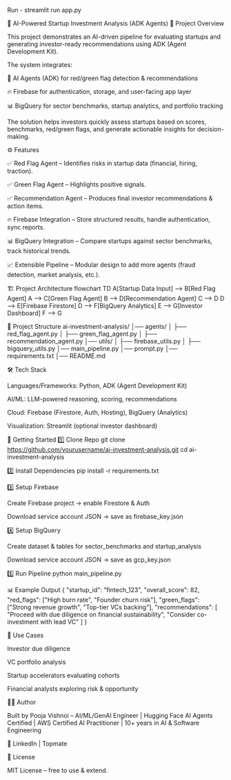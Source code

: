 Run - streamlit run app.py

🚀 AI-Powered Startup Investment Analysis (ADK Agents)
📌 Project Overview

This project demonstrates an AI-driven pipeline for evaluating startups and generating investor-ready recommendations using ADK (Agent Development Kit).

The system integrates:

🤖 AI Agents (ADK) for red/green flag detection & recommendations

🔥 Firebase for authentication, storage, and user-facing app layer

📊 BigQuery for sector benchmarks, startup analytics, and portfolio tracking

The solution helps investors quickly assess startups based on scores, benchmarks, red/green flags, and generate actionable insights for decision-making.

⚙️ Features

✅ Red Flag Agent – Identifies risks in startup data (financial, hiring, traction).

✅ Green Flag Agent – Highlights positive signals.

✅ Recommendation Agent – Produces final investor recommendations & action items.

🔥 Firebase Integration – Store structured results, handle authentication, sync reports.

📊 BigQuery Integration – Compare startups against sector benchmarks, track historical trends.

📈 Extensible Pipeline – Modular design to add more agents (fraud detection, market analysis, etc.).

🏗️ Project Architecture
flowchart TD
    A[Startup Data Input] --> B[Red Flag Agent]
    A --> C[Green Flag Agent]
    B --> D[Recommendation Agent]
    C --> D
    D --> E[Firebase Firestore]
    D --> F[BigQuery Analytics]
    E --> G[Investor Dashboard]
    F --> G

📂 Project Structure
ai-investment-analysis/
│── agents/
│   ├── red_flag_agent.py
│   ├── green_flag_agent.py
│   ├── recommendation_agent.py
│── utils/
│   ├── firebase_utils.py
│   ├── bigquery_utils.py
│── main_pipeline.py
│── prompt.py
│── requirements.txt
│── README.md

🛠️ Tech Stack

Languages/Frameworks: Python, ADK (Agent Development Kit)

AI/ML: LLM-powered reasoning, scoring, recommendations

Cloud: Firebase (Firestore, Auth, Hosting), BigQuery (Analytics)

Visualization: Streamlit (optional investor dashboard)

🚀 Getting Started
1️⃣ Clone Repo
git clone https://github.com/yourusername/ai-investment-analysis.git
cd ai-investment-analysis

2️⃣ Install Dependencies
pip install -r requirements.txt

3️⃣ Setup Firebase

Create Firebase project → enable Firestore & Auth

Download service account JSON → save as firebase_key.json

4️⃣ Setup BigQuery

Create dataset & tables for sector_benchmarks and startup_analysis

Download service account JSON → save as gcp_key.json

5️⃣ Run Pipeline
python main_pipeline.py

📊 Example Output
{
  "startup_id": "fintech_123",
  "overall_score": 82,
  "red_flags": ["High burn rate", "Founder churn risk"],
  "green_flags": ["Strong revenue growth", "Top-tier VCs backing"],
  "recommendations": [
    "Proceed with due diligence on financial sustainability",
    "Consider co-investment with lead VC"
  ]
}

🌟 Use Cases

Investor due diligence

VC portfolio analysis

Startup accelerators evaluating cohorts

Financial analysts exploring risk & opportunity

🧑‍💻 Author

Built by Pooja Vishnoi – AI/ML/GenAI Engineer | Hugging Face AI Agents Certified | AWS Certified AI Practitioner | 10+ years in AI & Software Engineering

🔗 LinkedIn
 | Topmate

📝 License

MIT License – free to use & extend.